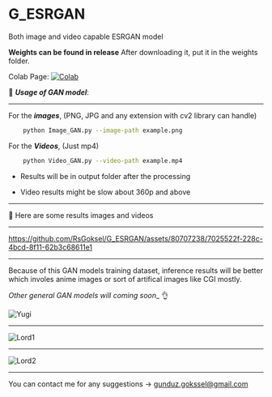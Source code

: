 # G_ESRGAN


Both image and video capable ESRGAN model 

**Weights can be found in release** After downloading it, put it in the weights folder.

Colab Page:   [![Colab](https://img.shields.io/static/v1?label=Demo&message=Colab&color=orange)](https://colab.research.google.com/drive/1HVMSJoFMNugZMZ5mX51mraH7yf8rWPCv?authuser=2)






🚀 _**Usage of GAN model**_:
___________________________________


For the _**images**_, (PNG, JPG and any extension with cv2 library can handle)    
```bash
    python Image_GAN.py --image-path example.png
```


For the _**Videos**_, (Just mp4)
```bash
    python Video_GAN.py --video-path example.mp4
```

* Results will be in output folder after the processing

* Video results might be slow about 360p and above

_______________________________________________________________
🚀 Here are some results images and videos 
_______________________________________________________________

https://github.com/RsGoksel/G_ESRGAN/assets/80707238/7025522f-228c-4bcd-8f11-62b3c68611e1
___________________________________________________________________________

Because of this GAN models training dataset, inference results will be better which involes anime images or sort of artifical images like CGI mostly. 


_Other general GAN models will coming soon__ 👌 



![Yugi](https://github.com/RsGoksel/G_ESRGAN/assets/80707238/b3c9bbb3-580d-4a80-93fb-581d8bd3b1b3)
_______________________________________________________________
![Lord1](https://github.com/RsGoksel/G_ESRGAN/assets/80707238/da50f7a6-ac00-4759-9b63-c2c3be29bd50)
_____________________________________________
![Lord2](https://github.com/RsGoksel/G_ESRGAN/assets/80707238/8be3898e-4f27-4ce9-bc59-dcd72daae690)
________________________________

You can contact me for any suggestions -> gunduz.gokssel@gmail.com

